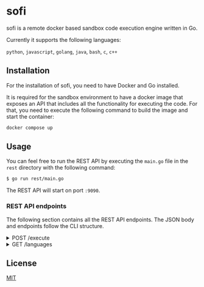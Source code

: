 # sofi

sofi is a remote docker based sandbox code execution engine written in Go.

Currently it supports the following languages:

`python`, `javascript`, `golang`, `java`, `bash`, `c`, `c++`

## Installation

For the installation of sofi, you need to have Docker and Go installed.

It is required for the sandbox environment to have a docker image that exposes an API that includes all the functionality for executing the code. For that, you need to execute the following command to build the image and start the container:

```sh
docker compose up
```
## Usage

You can feel free to run the REST API by executing the `main.go` file in the `rest` directory with the following command:

```sh
$ go run rest/main.go
```

The REST API will start on port `:9090`.

### REST API endpoints

The following section contains all the REST API endpoints. The JSON body and endpoints follow the CLI structure.

<details>
  <summary>POST /execute</summary>

  <p>
    The execute endpoint will execute code in a containerized sandbox. Tests for the
    printed output can also be specified.
  </p>

This JSON structure is an example for the request body:
  ```json
  {
      "language": "python",
      "content": "print(\"42 Hello World\")",
      "tests": [
        { "name": "First test case", "stdin": [], "actual": "42 Hello World" },
        { "name": "Second test case", "stdin": [], "actual": "42 Hello World" }
      ]
  }
  ```

You can also add an optional query parameter called `bypass_cache` and set it to `true`,
if you want to bypass the cache.
</details>

<details>
  <summary>GET /languages</summary>

  <p>
    Will return all languages that are possible for remote execution.
  </p>

This JSON structure is an example for the response body:
  ```json
  [
      {
          "name": "python",
          "version": "3.7.10",
          "extension": ".py",
          "timeout": 10
      },
      {
          "name": "javascript",
          "version": "16.3.1",
          "extension": ".js",
          "timeout": 10
      },
      // ...
  ]
  ```
</details>

## License

[MIT](https://choosealicense.com/licenses/mit/)